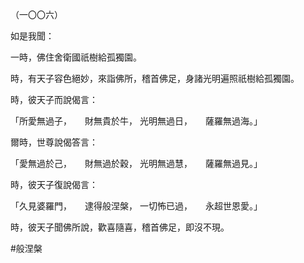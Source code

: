 （一〇〇六）

如是我聞：

一時，佛住舍衛國祇樹給孤獨園。

時，有天子容色絕妙，來詣佛所，稽首佛足，身諸光明遍照祇樹給孤獨園。

時，彼天子而說偈言：

「所愛無過子，　　財無貴於牛，
光明無過日，　　薩羅無過海。」

爾時，世尊說偈答言：

「愛無過於己，　　財無過於穀，
光明無過慧，　　薩羅無過見。」

時，彼天子復說偈言：

「久見婆羅門，　　逮得般涅槃，
一切怖已過，　　永超世恩愛。」

時，彼天子聞佛所說，歡喜隨喜，稽首佛足，即沒不現。



#般涅槃
